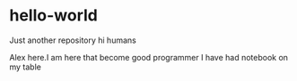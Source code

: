 # hello-world
Just another repository 
 hi humans
 
  Alex here.I am here that become good programmer
   I have had notebook on my table 
